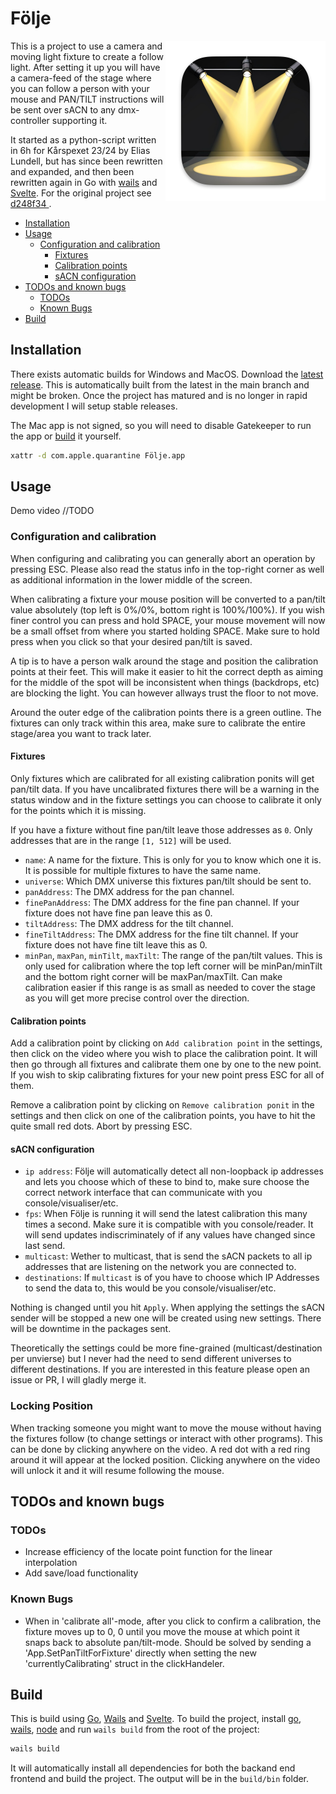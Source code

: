# Följe

<img align="right" src="https://github.com/LogFlames/folje/blob/main/build/appicon.png?raw=true" width="256" height="256">

This is a project to use a camera and moving light fixture to create a follow light. After setting it up you will have a camera-feed of the stage where you can follow a person with your mouse and PAN/TILT instructions will be sent over sACN to any dmx-controller supporting it.

It started as a python-script written in 6h for Kårspexet 23/24 by Elias Lundell, but has since been rewritten and expanded, and then been rewritten again in Go with [wails](https://github.com/wailsapp/wails) and [Svelte](https://svelte.dev). For the original project see [d248f34
](https://github.com/LogFlames/folje/commit/d248f3438c96cdaaafaa230d976599d08036f53d).

- [Installation](#installation)
- [Usage](#usage)
  - [Configuration and calibration](#configuration-and-calibration)
    - [Fixtures](#fixtures)
    - [Calibration points](#calibration-points)
    - [sACN configuration](#sacn-configuration)
- [TODOs and known bugs](#todos-and-known-bugs)
  - [TODOs](#todos)
  - [Known Bugs](#known-bugs)
- [Build](#build)

## Installation

There exists automatic builds for Windows and MacOS. Download the [latest release](https://github.com/LogFlames/folje/releases/tag/latest). This is automatically built from the latest in the main branch and might be broken. Once the project has matured and is no longer in rapid development I will setup stable releases.

The Mac app is not signed, so you will need to disable Gatekeeper to run the app or [build](#build) it yourself.
```bash
xattr -d com.apple.quarantine Följe.app
```

## Usage

Demo video //TODO

### Configuration and calibration

When configuring and calibrating you can generally abort an operation by pressing ESC. Please also read the status info in the top-right corner as well as additional information in the lower middle of the screen.

When calibrating a fixture your mouse position will be converted to a pan/tilt value absolutely (top left is 0%/0%, bottom right is 100%/100%). If you wish finer control you can press and hold SPACE, your mouse movement will now be a small offset from where you started holding SPACE. Make sure to hold press when you click so that your desired pan/tilt is saved. 

A tip is to have a person walk around the stage and position the calibration points at their feet. This will make it easier to hit the correct depth as aiming for the middle of the spot will be inconsistent when things (backdrops, etc) are blocking the light. You can however allways trust the floor to not move. 

Around the outer edge of the calibration points there is a green outline. The fixtures can only track within this area, make sure to calibrate the entire stage/area you want to track later.

#### Fixtures

Only fixtures which are calibrated for all existing calibration ponits will get pan/tilt data. If you have uncalibrated fixtures there will be a warning in the status window and in the fixture settings you can choose to calibrate it only for the points which it is missing. 

If you have a fixture without fine pan/tilt leave those addresses as `0`. Only addresses that are in the range `[1, 512]` will be used.

- `name`: A name for the fixture. This is only for you to know which one it is. It is possible for multiple fixtures to have the same name.
- `universe`: Which DMX universe this fixtures pan/tilt should be sent to.
- `panAddress`: The DMX address for the pan channel.
- `finePanAddress`: The DMX address for the fine pan channel. If your fixture does not have fine pan leave this as 0.
- `tiltAddress`: The DMX address for the tilt channel.
- `fineTiltAddress`: The DMX address for the fine tilt channel. If your fixture does not have fine tilt leave this as 0.
- `minPan`, `maxPan`, `minTilt`, `maxTilt`: The range of the pan/tilt values. This is only used for calibration where the top left corner will be minPan/minTilt and the bottom right corner will be maxPan/maxTilt. Can make calibration easier if this range is as small as needed to cover the stage as you will get more precise control over the direction.

#### Calibration points

Add a calibration point by clicking on `Add calibration point` in the settings, then click on the video where you wish to place the calibration point. It will then go through all fixtures and calibrate them one by one to the new point. If you wish to skip calibrating fixtures for your new point press ESC for all of them.

Remove a calibration point by clicking on `Remove calibration ponit` in the settings and then click on one of the calibration points, you have to hit the quite small red dots. Abort by pressing ESC.

#### sACN configuration

- `ip address`: Följe will automatically detect all non-loopback ip addresses and lets you choose which of these to bind to, make sure choose the correct network interface that can communicate with you console/visualiser/etc.
- `fps`: When Följe is running it will send the latest calibration this many times a second. Make sure it is compatible with you console/reader. It will send updates indiscriminately of if any values have changed since last send.
- `multicast`: Wether to multicast, that is send the sACN packets to all ip addresses that are listening on the network you are connected to.
- `destinations`: If `multicast` is of you have to choose which IP Addresses to send the data to, this would be you console/visualiser/etc.

Nothing is changed until you hit `Apply`. When applying the settings the sACN sender will be stopped a new one will be created using new settings. There will be downtime in the packages sent. 

Theoretically the settings could be more fine-grained (multicast/destination per unvierse) but I never had the need to send different universes to different destinations. If you are interested in this feature please open an issue or PR, I will gladly merge it.

### Locking Position

When tracking someone you might want to move the mouse without having the fixtures follow (to change settings or interact with other programs). This can be done by clicking anywhere on the video. A red dot with a red ring around it will appear at the locked position. Clicking anywhere on the video will unlock it and it will resume following the mouse.

## TODOs and known bugs

### TODOs

- Increase efficiency of the locate point function for the linear interpolation
- Add save/load functionality

### Known Bugs

- When in 'calibrate all'-mode, after you click to confirm a calibration, the fixture moves up to 0, 0 until you move the mouse at which point it snaps back to absolute pan/tilt-mode. Should be solved by sending a 'App.SetPanTiltForFixture' directly when setting the new 'currentlyCalibrating' struct in the clickHandeler.



## Build

This is build using [Go](https://go.dev/), [Wails](https://wails.io/) and [Svelte](https://svelte.dev/). To build the project, install [go](https://go.dev/doc/install), [wails](https://wails.io/docs/gettingstarted/installation), [node](https://nodejs.org/en/download) and run `wails build` from the root of the project:
```bash
wails build
```
It will automatically install all dependencies for both the backand end frontend and build the project. The output will be in the `build/bin` folder.
